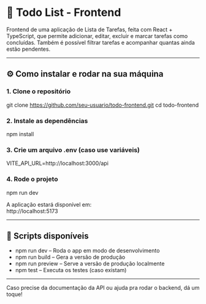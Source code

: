 # 📝 Todo List - Frontend

Frontend de uma aplicação de Lista de Tarefas, feita com React + TypeScript, que permite adicionar, editar, excluir e marcar tarefas como concluídas. Também é possível filtrar tarefas e acompanhar quantas ainda estão pendentes.

---

## ⚙️ Como instalar e rodar na sua máquina

### 1. Clone o repositório

git clone https://github.com/seu-usuario/todo-frontend.git
cd todo-frontend

### 2. Instale as dependências

npm install

### 3. Crie um arquivo .env (caso use variáveis)

VITE_API_URL=http://localhost:3000/api

### 4. Rode o projeto

npm run dev

A aplicação estará disponível em:  
http://localhost:5173

---

## 🧪 Scripts disponíveis

- npm run dev – Roda o app em modo de desenvolvimento
- npm run build – Gera a versão de produção
- npm run preview – Serve a versão de produção localmente
- npm test – Executa os testes (caso existam)

---

Caso precise da documentação da API ou ajuda pra rodar o backend, dá um toque!
